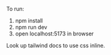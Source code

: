 To run:
1. npm install
2. npm run dev
3. open localhost:5173 in browser

Look up tailwind docs to use css inline. 